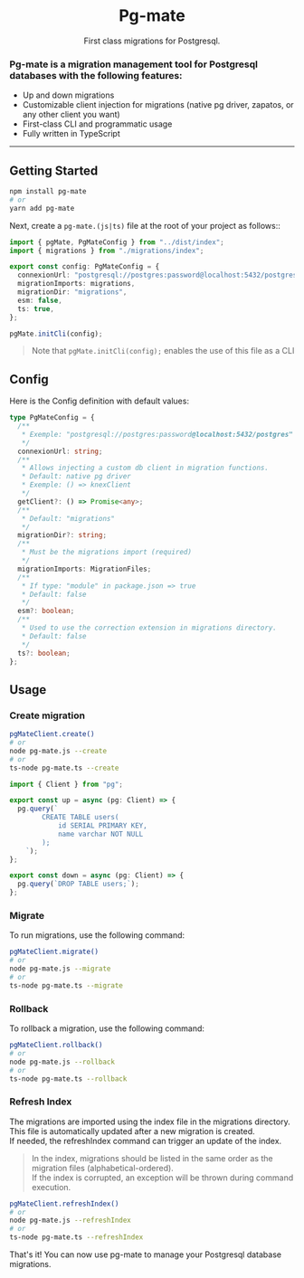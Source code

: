 <h1 align="center">Pg-mate</h1>
<p align="center">First class migrations for Postgresql.</p>

### Pg-mate is a migration management tool for Postgresql databases with the following features:

- Up and down migrations
- Customizable client injection for migrations (native pg driver, zapatos, or any other client you want)
- First-class CLI and programmatic usage
- Fully written in TypeScript
<hr>

## Getting Started

```sh
npm install pg-mate
# or
yarn add pg-mate
```

Next, create a `pg-mate.(js|ts)` file at the root of your project as follows::

```typescript
import { pgMate, PgMateConfig } from "../dist/index";
import { migrations } from "./migrations/index";

export const config: PgMateConfig = {
  connexionUrl: "postgresql://postgres:password@localhost:5432/postgres",
  migrationImports: migrations,
  migrationDir: "migrations",
  esm: false,
  ts: true,
};

pgMate.initCli(config);
```

> Note that `pgMate.initCli(config);` enables the use of this file as a CLI

## Config

Here is the Config definition with default values:

```typescript
type PgMateConfig = {
  /**
   * Exemple: "postgresql://postgres:password@localhost:5432/postgres"
   */
  connexionUrl: string;
  /**
   * Allows injecting a custom db client in migration functions.
   * Default: native pg driver
   * Exemple: () => knexClient
   */
  getClient?: () => Promise<any>;
  /**
   * Default: "migrations"
   */
  migrationDir?: string;
  /**
   * Must be the migrations import (required)
   */
  migrationImports: MigrationFiles;
  /**
   * If type: "module" in package.json => true
   * Default: false
   */
  esm?: boolean;
  /**
   * Used to use the correction extension in migrations directory.
   * Default: false
   */
  ts?: boolean;
};
```

## Usage

### Create migration

```sh
pgMateClient.create()
# or
node pg-mate.js --create
# or
ts-node pg-mate.ts --create
```

```typescript
import { Client } from "pg";

export const up = async (pg: Client) => {
  pg.query(`
        CREATE TABLE users(
            id SERIAL PRIMARY KEY,
            name varchar NOT NULL
        );
    `);
};

export const down = async (pg: Client) => {
  pg.query(`DROP TABLE users;`);
};
```

### Migrate

To run migrations, use the following command:

```sh
pgMateClient.migrate()
# or
node pg-mate.js --migrate
# or
ts-node pg-mate.ts --migrate
```

### Rollback

To rollback a migration, use the following command:

```sh
pgMateClient.rollback()
# or
node pg-mate.js --rollback
# or
ts-node pg-mate.ts --rollback
```

### Refresh Index

The migrations are imported using the index file in the migrations directory. This file is automatically updated after a new migration is created.  
If needed, the refreshIndex command can trigger an update of the index.

> In the index, migrations should be listed in the same order as the migration files (alphabetical-ordered).  
> If the index is corrupted, an exception will be thrown during command execution.

```sh
pgMateClient.refreshIndex()
# or
node pg-mate.js --refreshIndex
# or
ts-node pg-mate.ts --refreshIndex
```

That's it! You can now use pg-mate to manage your Postgresql database migrations.
